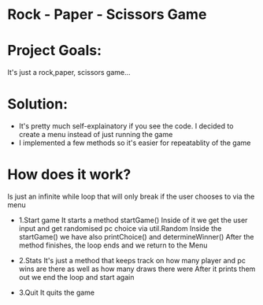 # Rock - Paper - Scissors Game
# Project Goals:
It's just a rock,paper, scissors game... 
# Solution:
- It's pretty much self-explainatory if you see the code. I decided to create a menu instead of just running the game 
- I implemented a few methods so it's easier for repeatablity of the game
# How does it work?
Is just an infinite while loop that will only break if the user chooses to via the menu
- 1.Start game
  It starts a method startGame()
  Inside of it we get the user input and get randomised pc choice via util.Random
  Inside the startGame() we have also printChoice() and determineWinner()
  After the method finishes, the loop ends and we return to the Menu

- 2.Stats
  It's just a method that keeps track on how many player and pc wins are there as well as how many draws there were
  After it prints them out we end the loop and start again

- 3.Quit
  It quits the game     
